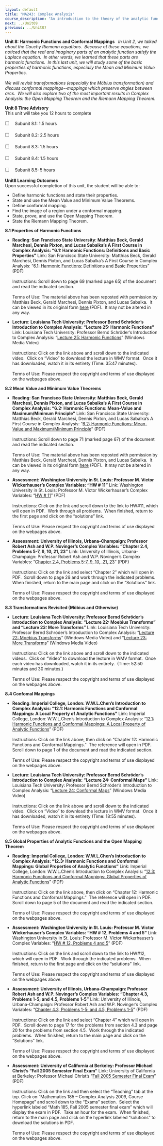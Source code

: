 ```yaml
---
layout: default
title: "MA243: Complex Analysis"
course_description: "An introduction to the theory of the analytic functions of a complex variable."
next: ../Unit09
previous: ../Unit07
---
```

**Unit 8: Harmonic Functions and Conformal Mappings** <span
id="8"></span> 
*In Unit 2, we talked about the Cauchy Riemann equations.  Because of
these equations, we noticed that the real and imaginary parts of an
analytic function satisfy the Laplace equation.  In other words, we
learned that these parts are harmonic functions.  In this last unit, we
will study some of the basic properties of harmonic functions,
especially the Mean and Minimum Value Properties.  
              
 We will revisit transformations (especially the Möbius transformation)
and discuss conformal mappings--mappings which preserve angles between
arcs.  We will also explore two of the most important results in Complex
Analysis: the Open Mapping Theorem and the Riemann Mapping Theorem.*

**Unit 8 Time Advisory**  
This unit will take you 12 hours to complete  
  
 <span
style="color: rgb(85, 85, 85); font-family: 'Myriad Pro', 'Gill Sans', 'Gill Sans MT', Calibri, sans-serif; font-size: 16px; line-height: 24px; text-align: left; -webkit-text-size-adjust: none; ">☐
   </span>Subunit 8.1: 1.5 hours  
  
 <span
style="color: rgb(85, 85, 85); font-family: 'Myriad Pro', 'Gill Sans', 'Gill Sans MT', Calibri, sans-serif; font-size: 16px; line-height: 24px; text-align: left; -webkit-text-size-adjust: none; ">☐
   </span>Subunit 8.2: 2.5 hours  
  
 <span
style="color: rgb(85, 85, 85); font-family: 'Myriad Pro', 'Gill Sans', 'Gill Sans MT', Calibri, sans-serif; font-size: 16px; line-height: 24px; text-align: left; -webkit-text-size-adjust: none; ">☐
   </span>Subunit 8.3: 1.5 hours  
  
 <span
style="color: rgb(85, 85, 85); font-family: 'Myriad Pro', 'Gill Sans', 'Gill Sans MT', Calibri, sans-serif; font-size: 16px; line-height: 24px; text-align: left; -webkit-text-size-adjust: none; ">☐
   </span>Subunit 8.4: 1.5 hours  
  
 <span
style="color: rgb(85, 85, 85); font-family: 'Myriad Pro', 'Gill Sans', 'Gill Sans MT', Calibri, sans-serif; font-size: 16px; line-height: 24px; text-align: left; -webkit-text-size-adjust: none; ">☐
   </span>Subunit 8.5: 5 hours

**Unit8 Learning Outcomes**  
Upon successful completion of this unit, the student will be able to:  
-   Define harmonic functions and state their properties.
-   State and use the Mean Value and Minimum Value Theorems.
-   Define conformal mapping.
-   Find the image of a region under a conformal mapping.
-   State, prove, and use the Open Mapping Theorem.
-   State the Riemann Mapping Theorem.

**8.1 Properties of Harmonic Functions** <span id="8.1"></span> 
-   **Reading: San Francisco State University: Matthias Beck, Gerald
    Marchesi, Dennis Pixton, and Lucas Sabalka’s A First Course in
    Complex Analysis: “6.1: Harmonic Functions: Definitions and Basic
    Properties”**
    Link: San Francisco State University: Matthias Beck, Gerald
    Marchesi, Dennis Pixton, and Lucas Sabalka’s A First Course in
    Complex Analysis: “[6.1: Harmonic Functions: Definitions and Basic
    Properties](https://resources.saylor.org/archived/wp-content/uploads/2012/01/complex.pdf)”
    (PDF)  
        
     Instructions: Scroll down to page 69 (marked page 65) of the
    document and read the indicated section.   
        
     Terms of Use: The material above has been reposted with permission
    by Matthias Beck, Gerald Marchesi, Dennis Pixton, and Lucas Sabalka.
     It can be viewed in its original form
    [here](http://math.sfsu.edu/beck/complex.html) (PDF).  It may not be
    altered in any way.

-   **Lecture: Louisiana Tech University: Professor Bernd Schröder’s
    Introduction to Complex Analysis: “Lecture 25: Harmonic Functions”**
    Link: Louisiana Tech University: Professor Bernd Schröder’s
    Introduction to Complex Analysis: “[Lecture 25: Harmonic
    Functions](http://www2.latech.edu/~schroder/comp_var_videos.htm)”
    (Windows Media Video)  
        
     Instructions: Click on the link above and scroll down to the
    indicated video.  Click on “Video” to download the lecture in WMV
    format.  Once it has downloaded, watch it in its entirety (Time:
    35:47 minutes).  
        
     Terms of Use: Please respect the copyright and terms of use
    displayed on the webpages above.

**8.2 Mean Value and Minimum Value Theorems** <span id="8.2"></span> 
-   **Reading: San Francisco State University: Matthias Beck, Gerald
    Marchesi, Dennis Pixton, and Lucas Sabalka’s A First Course in
    Complex Analysis: “6.2: Harmonic Functions: Mean-Value and
    Maximum/Minimum Principle”**
    Link: San Francisco State University: Matthias Beck, Gerald
    Marchesi, Dennis Pixton, and Lucas Sabalka’s A First Course in
    Complex Analysis: “[6.2: Harmonic Functions: Mean-Value and
    Maximum/Minimum
    Principle](https://resources.saylor.org/archived/wp-content/uploads/2012/01/complex.pdf)”
    (PDF)  
        
     Instructions: Scroll down to page 71 (marked page 67) of the
    document and read the indicated section.   
        
     Terms of Use: The material above has been reposted with permission
    by Matthias Beck, Gerald Marchesi, Dennis Pixton, and Lucas Sabalka.
     It can be viewed in its original form
    [here](http://math.sfsu.edu/beck/complex.html) (PDF).  It may not be
    altered in any way.

-   **Assessment: Washington University in St. Louis: Professor M.
    Victor Wickerhauser’s Complex Variables: “HW \# 11”**
    Link: Washington University in St. Louis: Professor M. Victor
    Wickerhauser’s Complex Variables: “[HW \#
    11](http://www.math.wustl.edu/~victor/classes/ma416/)” (PDF)  
        
     Instructions: Click on the link and scroll down to the link to
    HW\#11, which will open in PDF.  Work through all problems.  When
    finished, return to the first page and click on the “solutions”
    link.   
        
     Terms of Use: Please respect the copyright and terms of use
    displayed on the webpages above.

-   **Assessment: University of Illinois, Urbana-Champaign: Professor
    Robert Ash and W.P. Novinger’s Complex Variables: “Chapter 2.4,
    Problems 5-7, 9, 10, 21, 23”**
    Link: University of Illinois, Urbana-Champaign: Professor Robert Ash
    and W.P. Novinger’s Complex Variables: “[Chapter 2.4, Problems 5-7,
    9, 10,  21, 23](http://www.math.uiuc.edu/~r-ash/CV.html)” (PDF)  
        
     Instructions: Click on the link and select “Chapter 2” which will
    open in PDF.  Scroll down to page 26 and work through the indicated
    problems.  When finished, return to the main page and click on the
    “Solutions” link.   
        
     Terms of Use: Please respect the copyright and terms of use
    displayed on the webpages above.

**8.3 Transformations Revisited (Möbius and Otherwise)** <span
id="8.3"></span> 
-   **Lecture: Louisiana Tech University: Professor Bernd Schröder’s
    Introduction to Complex Analysis: “Lecture 22: Moebius Transforms”
    and “Lecture 23: More Transforms”**
    Link: Louisiana Tech University: Professor Bernd Schröder’s
    Introduction to Complex Analysis: “[Lecture 22: Moebius
    Transforms](http://www2.latech.edu/~schroder/comp_var_videos.htm)”
    (Windows Media Video) and “[Lecture 23: More
    Transforms](http://www2.latech.edu/~schroder/comp_var_videos.htm)”
    (Windows Media Video)  
        
     Instructions: Click on the link above and scroll down to the
    indicated videos.  Click on “Video” to download the lecture in WMV
    format.  Once each video has downloaded, watch it in its entirety. 
    (Time: 52:50 minutes and 30 minutes.)  
        
     Terms of Use: Please respect the copyright and terms of use
    displayed on the webpages above.

**8.4 Confomal Mappings** <span id="8.4"></span> 
-   **Reading: Imperial College, London: W.W.L.Chen’s Introduction to
    Complex Analysis: “12.1: Harmonic Functions and Conformal Mappings:
    A Local Property of Analytic Functions”**
    Link: Imperial College, London: W.W.L.Chen’s Introduction to Complex
    Analysis: “[12.1: Harmonic Functions and Conformal Mappings: A Local
    Property of Analytic
    Functions](http://rutherglen.science.mq.edu.au/wchen/lnicafolder/lnica.html)”
    (PDF)  
        
     Instructions: Click on the link above, then click on “Chapter 12:
    Harmonic Functions and Conformal Mappings.”  The reference will open
    in PDF.  Scroll down to page 1 of the document and read the
    indicated section.   
        
     Terms of Use: Please respect the copyright and terms of use
    displayed on the webpages above.

-   **Lecture: Louisiana Tech University: Professor Bernd Schröder’s
    Introduction to Complex Analysis: “Lecture 24: Conformal Maps”**
    Link: Louisiana Tech University: Professor Bernd Schröder’s
    Introduction to Complex Analysis: “[Lecture 24: Conformal
    Maps](http://www2.latech.edu/~schroder/comp_var_videos.htm)”
    (Windows Media Video)  
        
     Instructions: Click on the link above and scroll down to the
    indicated video.  Click on “Video” to download the lecture in WMV
    format.  Once it has downloaded, watch it in its entirety (Time:
    18:55 minutes).  
        
     Terms of Use: Please respect the copyright and terms of use
    displayed on the webpages above.

**8.5 Global Properties of Analytic Functions and the Open Mapping
Theorem** <span id="8.5"></span> 
-   **Reading: Imperial College, London: W.W.L.Chen’s Introduction to
    Complex Analysis: “12.3: Harmonic Functions and Conformal Mappings:
    Global Properties of Analytic Functions”**
    Link: Imperial College, London: W.W.L.Chen’s Introduction to Complex
    Analysis: “[12.3: Harmonic Functions and Conformal Mappings: Global
    Properties of Analytic
    Functions](http://rutherglen.science.mq.edu.au/wchen/lnicafolder/lnica.html)”
    (PDF)  
        
     Instructions: Click on the link above, then click on “Chapter 12:
    Harmonic Functions and Conformal Mappings.”  The reference will open
    in PDF.  Scroll down to page 5 of the document and read the
    indicated section.   
        
     Terms of Use: Please respect the copyright and terms of use
    displayed on the webpages above.

-   **Assessment: Washington University in St. Louis: Professor M.
    Victor Wickerhauser’s Complex Variables: “HW \# 12, Problems 4 and
    5”**
    Link: Washington University in St. Louis: Professor M. Victor
    Wickerhauser’s Complex Variables: “[HW \# 12, Problems 4 and
    5](http://www.math.wustl.edu/~victor/classes/ma416/)” (PDF)  
        
     Instructions: Click on the link and scroll down to the link to
    HW\#12, which will open in PDF.  Work through the indicated
    problems.  When finished, return to the first page and click on the
    “solutions” link.   
        
     Terms of Use: Please respect the copyright and terms of use
    displayed on the webpages above.

-   **Assessment: University of Illinois, Urbana-Champaign: Professor
    Robert Ash and W.P. Novinger’s Complex Variables: “Chapter 4.3,
    Problems 1-5; and 4.5, Problems 1-5”**
    Link: University of Illinois, Urbana-Champaign: Professor Robert Ash
    and W.P. Novinger’s Complex Variables: “[Chapter 4.3, Problems 1-5;
    and 4.5, Problems 1-5](http://www.math.uiuc.edu/~r-ash/CV.html)”
    (PDF)  
        
     Instructions: Click on the link and select “Chapter 4” which will
    open in PDF.  Scroll down to page 17 for the problems from section
    4.3 and page 20 for the problems from section 4.5.  Work through the
    indicated problems.  When finished, return to the main page and
    click on the “Solutions” link.   
        
     Terms of Use: Please respect the copyright and terms of use
    displayed on the webpages above.

-   **Assessment: University of California at Berkeley: Professor
    Michael Christ’s “Fall 2005 Semester Final Exam”**
    Link: University of California at Berkeley: Professor Michael
    Christ’s “[Fall 2005 Semester Final
    Exam](http://math.berkeley.edu/~mchrist/)” (PDF)  
        
     Instructions: Click on the link and then select the “Teaching” tab
    at the top. Click on “Mathematics 185 – Complex Analysis 2009,
    Course Homepage” and scroll down to the “Exams” section.  Select the
    hyperlink labeled “Math 185, Fall 2005 semester final exam” which
    will display the exam in PDF.  Take an hour for the exam.  When
    finished, return to the main page and click on the hyperlink labeled
    “solutions” to download the solutions in PDF.  
        
     Terms of Use: Please respect the copyright and terms of use
    displayed on the webpages above.


